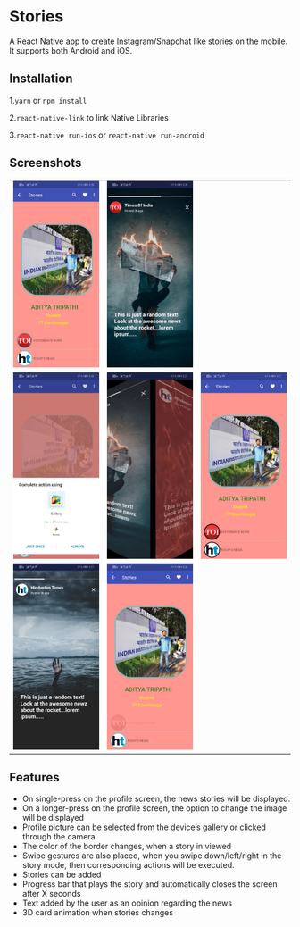 # Stories

 A React Native app to create Instagram/Snapchat like stories on the mobile. It supports both Android and iOS.
 
## Installation

1.`yarn` or `npm install`  

2.`react-native-link` to link Native Libraries

3.`react-native run-ios` or `react-native run-android`

## Screenshots

<table>
 
 <tr>
  <td align="center"><img src="https://github.com/adityatripathiiit/Stories/blob/master/screenshots/Home_screen.jpg" width="200px;height:300px"/></td>
  <td align="center"><img src="https://github.com/adityatripathiiit/Stories/blob/master/screenshots/Story_mode.jpg" width="200px;height:300px"/></td>
     
 </tr>
 <tr>
    <td align="center"><img src="https://github.com/adityatripathiiit/Stories/blob/master/screenshots/Profile_picture_on_longpress.jpg" width="200px;height:300px"/></td>
  <td align="center"><img src="https://github.com/adityatripathiiit/Stories/blob/master/screenshots/3-d_animation.jpg" width="200px;height:300px"/></td>
 <td align="center"><img src="https://github.com/adityatripathiiit/Stories/blob/master/screenshots/Color_change_after_viewing.jpg" width="200px;height:300px"/></td>
    
  </tr>
  
 <tr>
  <td align="center"><img src="https://github.com/adityatripathiiit/Stories/blob/master/screenshots/Story_2.jpg" width="200px;height:300px"/></td>
  <td align="center"><img src="https://github.com/adityatripathiiit/Stories/blob/master/screenshots/Amination_on_viewing_story.jpg" width="200px;height:300px"/></td>
     
 </tr>
 

</table>

## Features 

* On single-press on the profile screen, the news stories will be displayed. 
* On a longer-press on the profile screen, the option to change the image will be displayed
* Profile picture can be selected from the device’s gallery or clicked through the camera
* The color of the border changes, when a story in viewed
* Swipe gestures are also placed, when you swipe down/left/right in the story mode, then corresponding actions will be executed. 
* Stories can be added 
* Progress bar that plays the story and automatically closes the screen after X seconds
* Text added by the user as an opinion regarding the news
* 3D card animation when stories changes


